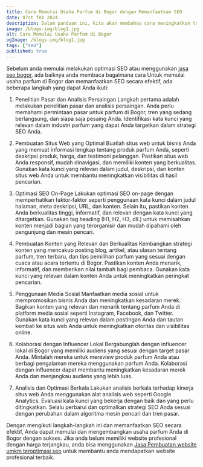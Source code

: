 ```yaml
---
title: Cara Memulai Usaha Parfum di Bogor dengan Memanfaatkan SEO
date: 07st feb 2024
description: Dalam panduan ini, kita akan membahas cara meningkatkan trafik yang benar-benar profitable.
image: /blogs-img/blog1.jpg
alt: Cara Memulai Usaha Parfum di Bogor
ogImage: /blogs-img/blog1.jpg
tags: ["seo"]
published: true
---
```


Sebelum anda memulai melakukan optimasi SEO atau menggunakan <a target="_blank" rel="dofollow" href="https://medium.com/@roofelseocorner/jasa-seo-bogor-tips-memilih-jasa-seo-profesional-di-bogor-70c9d9d190f1">jasa seo bogor</a>, ada baiknya anda membaca bagaimana cara Untuk memulai usaha parfum di Bogor dan memanfaatkan SEO secara efektif, ada beberapa langkah yang dapat Anda ikuti:

1. Penelitian Pasar dan Analisis Persaingan
Langkah pertama adalah melakukan penelitian pasar dan analisis persaingan. Anda perlu memahami permintaan pasar untuk parfum di Bogor, tren yang sedang berlangsung, dan siapa saja pesaing Anda. Identifikasi kata kunci yang relevan dalam industri parfum yang dapat Anda targetkan dalam strategi SEO Anda.

2. Pembuatan Situs Web yang Optimal
Buatlah situs web untuk bisnis Anda yang memuat informasi lengkap tentang produk parfum Anda, seperti deskripsi produk, harga, dan testimoni pelanggan. Pastikan situs web Anda responsif, mudah dinavigasi, dan memiliki konten yang berkualitas. Gunakan kata kunci yang relevan dalam judul, deskripsi, dan konten situs web Anda untuk membantu meningkatkan visibilitas di hasil pencarian.

3. Optimasi SEO On-Page
Lakukan optimasi SEO on-page dengan memperhatikan faktor-faktor seperti penggunaan kata kunci dalam judul halaman, meta deskripsi, URL, dan konten. Selain itu, pastikan konten Anda berkualitas tinggi, informatif, dan relevan dengan kata kunci yang ditargetkan. Gunakan tag heading (H1, H2, H3, dll.) untuk memisahkan konten menjadi bagian yang terorganisir dan mudah dipahami oleh pengunjung dan mesin pencari.

4. Pembuatan Konten yang Relevan dan Berkualitas
Kembangkan strategi konten yang mencakup posting blog, artikel, atau ulasan tentang parfum, tren terbaru, dan tips pemilihan parfum yang sesuai dengan cuaca atau acara tertentu di Bogor. Pastikan konten Anda menarik, informatif, dan memberikan nilai tambah bagi pembaca. Gunakan kata kunci yang relevan dalam konten Anda untuk meningkatkan peringkat pencarian.

5. Penggunaan Media Sosial
Manfaatkan media sosial untuk mempromosikan bisnis Anda dan meningkatkan kesadaran merek. Bagikan konten yang relevan dan menarik tentang parfum Anda di platform media sosial seperti Instagram, Facebook, dan Twitter. Gunakan kata kunci yang relevan dalam postingan Anda dan tautan kembali ke situs web Anda untuk meningkatkan otoritas dan visibilitas online.

6. Kolaborasi dengan Influencer Lokal
Bergabunglah dengan influencer lokal di Bogor yang memiliki audiens yang sesuai dengan target pasar Anda. Mintalah mereka untuk mereview produk parfum Anda atau berbagi pengalaman mereka menggunakan parfum Anda. Kolaborasi dengan influencer dapat membantu meningkatkan kesadaran merek Anda dan menjangkau audiens yang lebih luas.

7. Analisis dan Optimasi Berkala
Lakukan analisis berkala terhadap kinerja situs web Anda menggunakan alat analisis web seperti Google Analytics. Evaluasi kata kunci yang bekerja dengan baik dan yang perlu ditingkatkan. Selalu perbarui dan optimalkan strategi SEO Anda sesuai dengan perubahan dalam algoritma mesin pencari dan tren pasar.

Dengan mengikuti langkah-langkah ini dan memanfaatkan SEO secara efektif, Anda dapat memulai dan mengembangkan usaha parfum Anda di Bogor dengan sukses. Jika anda belum memiliki website profesional dengan harga terjangkau, anda bisa menggunakan <a target="_blank" rel="dofollow" href="https://roofel.com/pembuatan-website-umkm">Jasa Pembuatan website umkm teroptimasi seo</a> untuk membantu anda mendapatkan website profesional terbaik.